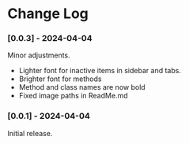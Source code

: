 # Change Log

### [0.0.3] - 2024-04-04
Minor adjustments.
- Lighter font for inactive items in sidebar and tabs.
- Brighter font for methods
- Method and class names are now bold
- Fixed image paths in ReadMe.md


### [0.0.1] - 2024-04-04

Initial release.
